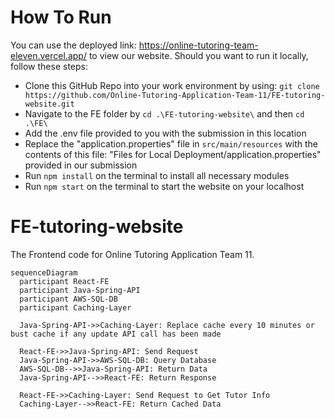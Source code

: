 # How To Run
You can use the deployed link: https://online-tutoring-team-eleven.vercel.app/ to view our website. Should you want to run it locally, follow these steps:

- Clone this GitHub Repo into your work environment by using: `git clone https://github.com/Online-Tutoring-Application-Team-11/FE-tutoring-website.git`
- Navigate to the FE folder by `cd .\FE-tutoring-website\` and then `cd .\FE\`
- Add the .env file provided to you with the submission in this location
- Replace the "application.properties" file in `src/main/resources` with the contents of this file: "Files for Local Deployment/application.properties" provided in our submission
- Run `npm install` on the terminal to install all necessary modules
- Run `npm start` on the terminal to start the website on your localhost

# FE-tutoring-website
The Frontend code for Online Tutoring Application Team 11.

```mermaid
sequenceDiagram
  participant React-FE
  participant Java-Spring-API
  participant AWS-SQL-DB
  participant Caching-Layer

  Java-Spring-API->>Caching-Layer: Replace cache every 10 minutes or bust cache if any update API call has been made

  React-FE->>Java-Spring-API: Send Request
  Java-Spring-API->>AWS-SQL-DB: Query Database
  AWS-SQL-DB-->>Java-Spring-API: Return Data
  Java-Spring-API-->>React-FE: Return Response

  React-FE->>Caching-Layer: Send Request to Get Tutor Info
  Caching-Layer-->>React-FE: Return Cached Data
```
